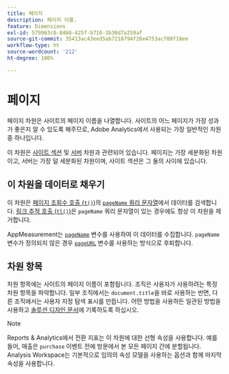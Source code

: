 ```yaml
---
title: 페이지
description: 페이지 이름.
feature: Dimensions
exl-id: 579963c8-8460-425f-b716-3b30d7a259af
source-git-commit: 35413ac43eed5ab7218794f26e4753acf08f18ee
workflow-type: ht
source-wordcount: '212'
ht-degree: 100%

---
```


# 페이지

페이지 차원은 사이트의 페이지 이름을 나열합니다. 사이트의 어느 페이지가 가장 성과가 좋은지 알 수 있도록 해주므로, Adobe Analytics에서 사용되는 가장 일반적인 차원 중 하나입니다.

이 차원은 [사이트 섹션](site-section.md) 및 [서버](server.md) 차원과 관련되어 있습니다. 페이지는 가장 세분화된 차원이고, 서버는 가장 덜 세분화된 차원이며, 사이트 섹션은 그 둘의 사이에 있습니다.

## 이 차원을 데이터로 채우기

이 차원은 [페이지 조회수 호출 (`t()`)](/help/implement/vars/functions/t-method.md)의 [`pageName` 쿼리 문자열](/help/implement/validate/query-parameters.md)에서 데이터를 검색합니다. [링크 추적 호출 (`tl()`)](/help/implement/vars/functions/tl-method.md)은 `pageName` 쿼리 문자열이 있는 경우에도 항상 이 차원을 제거합니다.

AppMeasurement는 [`pageName`](/help/implement/vars/page-vars/pagename.md) 변수를 사용하여 이 데이터를 수집합니다. `pageName` 변수가 정의되지 않은 경우 [`pageURL`](/help/implement/vars/page-vars/pageurl.md) 변수를 사용하는 방식으로 후퇴합니다.

## 차원 항목

차원 항목에는 사이트의 페이지 이름이 포함됩니다. 조직은 사용자가 사용하려는 특정 차원 항목을 파악합니다. 일부 조직에서는 `document.title`을 바로 사용하는 반면, 다른 조직에서는 사용자 지정 탐색 표시를 만듭니다. 어떤 방법을 사용하든 일관된 방법을 사용하고 [솔루션 디자인 문서](/help/implement/prepare/solution-design.md)에 기록하도록 하십시오.

>[!NOTE]
>
>Reports &amp; Analytics에서 전환 지표는 이 차원에 대한 선형 속성을 사용합니다. 예를 들어, 매출은 `purchase` 이벤트 전에 방문에서 본 모든 페이지 간에 분할됩니다. Analysis Workspace는 기본적으로 임의의 속성 모델을 사용하는 옵션과 함께 마지막 속성을 사용합니다.
